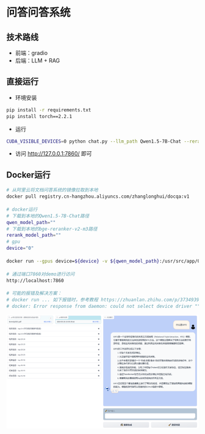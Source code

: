 # 问答问答系统

## 技术路线
- 前端：gradio
- 后端：LLM + RAG

## 直接运行

- 环境安装
```bash
pip install -r requirements.txt
pip install torch==2.2.1
```

- 运行
```bash
CUDA_VISIBLE_DEVICES=0 python chat.py --llm_path Qwen1.5-7B-Chat --rerank_path bge-reranker-v2-m3
```

- 访问 http://127.0.0.1:7860/ 即可

## Docker运行
```bash
# 从阿里云将文档问答系统的镜像拉取到本地
docker pull registry.cn-hangzhou.aliyuncs.com/zhanglonghui/docqa:v1

# docker运行
# 下载到本地的Qwen1.5-7B-Chat路径
qwen_model_path=""
# 下载到本地的bge-reranker-v2-m3路径
rerank_model_path=""
# gpu
device="0"

docker run --gpus device=${device} -v ${qwen_model_path}:/usr/src/app/Qwen1.5-7B-Chat -v ${rerank_model_path}:/usr/src/app/bge-reranker-v2-m3 -p 7860:7860 docqa

# 通过端口7860对demo进行访问
http://localhost:7860

# 可能的报错及解决方案：
# docker run ... 如下报错时，参考教程 https://zhuanlan.zhihu.com/p/373493938
# docker: Error response from daemon: could not select device driver "" with capabilities: [[gpu]].
```

![前端界面](./imgs/demo.png)